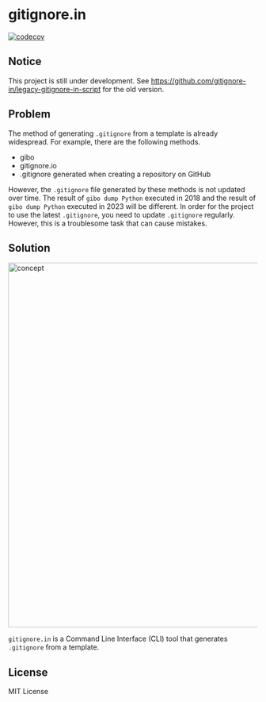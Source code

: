 # gitignore.in

[![codecov](https://codecov.io/gh/gitignore-in/gitignore-in/graph/badge.svg?token=1XOPN2U21W)](https://codecov.io/gh/gitignore-in/gitignore-in)

## Notice

This project is still under development.
See https://github.com/gitignore-in/legacy-gitignore-in-script for the old version.

## Problem

The method of generating `.gitignore` from a template is already widespread.
For example, there are the following methods.

- gibo
- gitignore.io
- .gitignore generated when creating a repository on GitHub

However, the `.gitignore` file generated by these methods is not updated over time.
The result of `gibo dump Python` executed in 2018 and the result of `gibo dump Python` executed in 2023 will be different.
In order for the project to use the latest `.gitignore`, you need to update `.gitignore` regularly.
However, this is a troublesome task that can cause mistakes.

## Solution

<img width="735" alt="concept" src="https://github.com/gitignore-in/gitignore-in/assets/2596972/68cdeb1e-2b2b-4b01-9c2b-fc4286027e39">

`gitignore.in` is a Command Line Interface (CLI) tool that generates `.gitignore` from a template.

## License

MIT License
